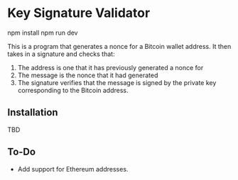 # Key Signature Validator

  npm install
  npm run dev

This is a program that generates a nonce for a Bitcoin wallet address. It then takes in a signature and checks that:

1. The address is one that it has previously generated a nonce for
2. The message is the nonce that it had generated
3. The signature verifies that the message is signed by the private key corresponding to the Bitcoin address.

## Installation

TBD

## To-Do

* Add support for Ethereum addresses.